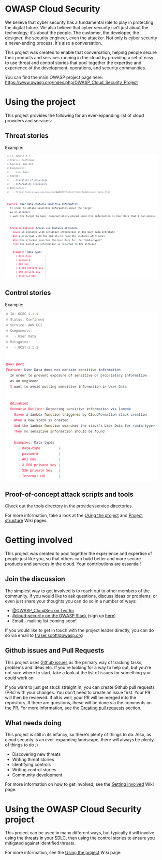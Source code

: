 # OWASP Cloud Security

We believe that cyber security has a fundamental role to play in protecting the digital future. We also believe that cyber security isn't just about the technology; it's about the people. The customer, the developer, the designer, the security engineer, even the attacker. Not only is cyber security a never-ending process, it's also a conversation.

This project was created to enable that conversation, helping people secure their products and services running in the cloud by providing a set of easy to use threat and control stories that pool together the expertise and experience of the development, operations, and security communities.

You can find the main OWASP project page here: https://www.owasp.org/index.php/OWASP_Cloud_Security_Project

# Using the project

This project provides the following for an ever-expanding list of cloud providers and services:

## Threat stories

Example:

![threat stories](/images/threat_story.png)

## Control stories

Example:

![control stories](/images/control_story.png)

## Proof-of-concept attack scripts and tools

Check out the tools directory in the provider/service directories.

For more information, take a look at the [Using the project](https://github.com/owasp-cloud-security/owasp-cloud-security/wiki/Using-the-project) and [Project structure](https://github.com/owasp-cloud-security/owasp-cloud-security/wiki/Project-structure) Wiki pages.

# Getting involved

This project was created to pool together the experience and expertise of people just like you, so that others can build better and more secure products and services in the cloud. Your contributions are essential!

## Join the discussion

The simplest way to get involved is to reach out to other members of the community. If you would like to ask questions, discuss ideas or problems, or even just share your thoughts you can do so in a number of ways:

* [@OWASP_CloudSec on Twitter](https://twitter.com/OWASP_CloudSec)
* [#cloud-security on the OWASP Slack](https://owasp.slack.com/messages/C7FRASYET/) (sign up [here](https://owasp.herokuapp.com/))
* Email - mailing list coming soon!

If you would like to get in touch with the project leader directly, you can do so via email to fraser.scott@owasp.org

## Github issues and Pull Requests

This project uses [Github issues](https://github.com/owasp-cloud-security/owasp-cloud-security/wiki/Working-with-Github-issues) as the primary way of tracking tasks, problems and ideas etc. If you're looking for a way to help out, but you're not sure where to start, take a look at the list of issues for something you could work on.

If you want to just get stuck straight in, you can create Github pull requests (PRs) with your changes. You don't need to create an issue first. Your PR will then be reviewed. If all is well, your PR will be merged into the repository. If there are questions, these will be done via the comments on the PR. For more information, see the [Creating pull requests](https://github.com/owasp-cloud-security/owasp-cloud-security/wiki/Creating-pull-requests) section.

## What needs doing

This project is still in its infancy, so there's plenty of things to do. Also, as cloud security is an ever-expanding landscape, there will always be plenty of things to do ;)

* Discovering new threats
* Writing threat stories
* Identifying controls
* Writing control stories
* Community development

For more information on how to get involved, see the [Getting involved](https://github.com/owasp-cloud-security/owasp-cloud-security/wiki/Getting-involved) Wiki page.

# Using the OWASP Cloud Security project

This project can be used in many different ways, but typically it will involve using the threats in your SDLC, then using the control stories to ensure you mitigated against identified threats.

For more information, see the [Using the project](https://github.com/owasp-cloud-security/owasp-cloud-security/wiki/Using-the-project) Wiki page.
